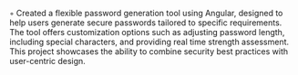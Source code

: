 ◦ Created a flexible password generation tool using Angular, designed to help users generate secure passwords tailored to specific
requirements. The tool offers customization options such as adjusting password length, including special characters, and
providing real time strength assessment. This project showcases the ability to combine security best practices with user-centric
design.
